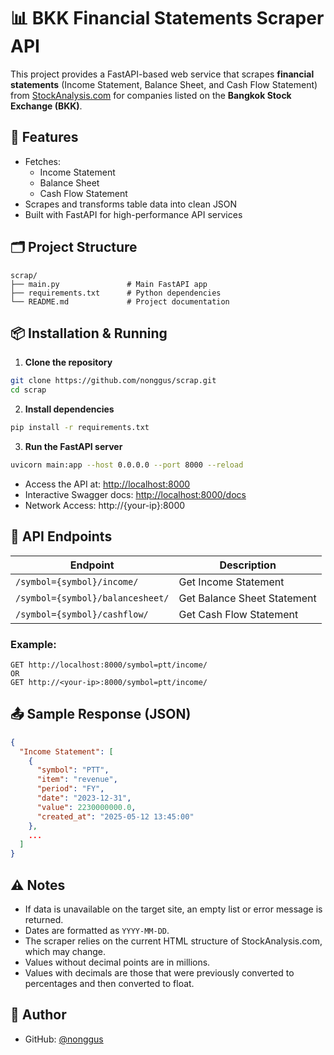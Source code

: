 # 📊 BKK Financial Statements Scraper API

This project provides a FastAPI-based web service that scrapes **financial statements** (Income Statement, Balance Sheet, and Cash Flow Statement) from [StockAnalysis.com](https://stockanalysis.com) for companies listed on the **Bangkok Stock Exchange (BKK)**.

## 🚀 Features

- Fetches:
  - Income Statement
  - Balance Sheet
  - Cash Flow Statement
- Scrapes and transforms table data into clean JSON
- Built with FastAPI for high-performance API services

## 🗂️ Project Structure

```
scrap/
├── main.py               # Main FastAPI app
├── requirements.txt      # Python dependencies
└── README.md             # Project documentation
```

## 📦 Installation & Running

1. **Clone the repository**

```bash
git clone https://github.com/nonggus/scrap.git
cd scrap
```

2. **Install dependencies**

```bash
pip install -r requirements.txt
```

3. **Run the FastAPI server**

```bash
uvicorn main:app --host 0.0.0.0 --port 8000 --reload
```

- Access the API at: [http://localhost:8000](http://localhost:8000)
- Interactive Swagger docs: [http://localhost:8000/docs](http://localhost:8000/docs)
- Network Access: http://{your-ip}:8000

## 🔌 API Endpoints

| Endpoint | Description |
|----------|-------------|
| `/symbol={symbol}/income/`       | Get Income Statement |
| `/symbol={symbol}/balancesheet/` | Get Balance Sheet Statement |
| `/symbol={symbol}/cashflow/`     | Get Cash Flow Statement |

### Example:

```
GET http://localhost:8000/symbol=ptt/income/
OR
GET http://<your-ip>:8000/symbol=ptt/income/
```

## 📤 Sample Response (JSON)

```json
{
  "Income Statement": [
    {
      "symbol": "PTT",
      "item": "revenue",
      "period": "FY",
      "date": "2023-12-31",
      "value": 2230000000.0,
      "created_at": "2025-05-12 13:45:00"
    },
    ...
  ]
}
```

## ⚠️ Notes

- If data is unavailable on the target site, an empty list or error message is returned.
- Dates are formatted as `YYYY-MM-DD`.
- The scraper relies on the current HTML structure of StockAnalysis.com, which may change.
- Values without decimal points are in millions.
- Values with decimals are those that were previously converted to percentages and then converted to float.

## 🙋 Author

- GitHub: [@nonggus](https://github.com/nonggus)
